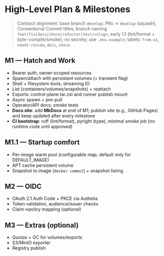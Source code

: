 # High-Level Plan & Milestones

> Contract alignment: base branch `develop`; PRs → `develop` (squash), Conventional Commit titles; branch naming `feat|fix|docs|chore|refactor|test/<slug>`; early CI (lint/format + byte-compile/smoke); no secrets; use `.env.example`; labels: `from-ai`, `needs-review`, `docs`, `chore`.

## M1 — Hatch and Work
- Bearer auth; owner-scoped resources
- Spawn/attach with persistent volumes (+ transient flag)
- Shell + filesystem tools; streaming IO
- List (containers/volumes/snapshots) + reattach
- Exports: control-plane tar.zst and runner publish mount
- Async spawn + pre-pull
- Operator/API docs; smoke tests
- **Docs site**: add **MkDocs** at end of M1; publish site (e.g., GitHub Pages) and keep updated after every milestone
- **CI bootstrap**: ruff (lint/format), pyright (type), minimal smoke job (no runtime code until approved)

## M1.1 — Startup comfort
- Per-image warm pool (configurable map; default only for DEFAULT_IMAGE)
- APT cache persistent volume
- Snapshot to image (`docker commit`) + snapshot listing

## M2 — OIDC
- OAuth 2.1 Auth Code + PKCE via Authelia
- Token validation, audience/issuer checks
- Claim→policy mapping (optional)

## M3 — Extras (optional)
- Quotas + GC for volumes/exports
- S3/MinIO exporter
- Registry publish
